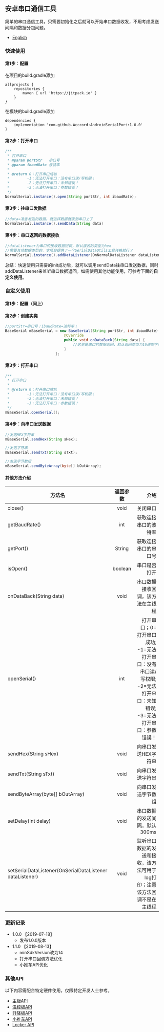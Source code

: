 ## 安卓串口通信工具
简单的串口通信工具，只需要初始化之后就可以开始串口数据收发，不用考虑发送间隔和数据分包问题。
- [English](https://github.com/Acccord/AndroidSerialPort/blob/master/README-en.md)

### 快速使用
#### 第1步：配置
在项目的build.gradle添加
```
allprojects {
    repositories {
        maven { url 'https://jitpack.io' }
    }
}
```
在模块的build.gradle添加
```
dependencies {
    implementation 'com.github.Acccord:AndroidSerialPort:1.0.0'
}
```

#### 第2步：打开串口
``` java
/**
 * 打开串口
 * @param portStr   串口号
 * @param ibaudRate 波特率
 *
 * @return 0：打开串口成功
 *        -1：无法打开串口：没有串口读/写权限！
 *        -2：无法打开串口：未知错误！
 *        -3：无法打开串口：参数错误！
 */
NormalSerial.instance().open(String portStr, int ibaudRate);
```

#### 第3步：往串口发数据
``` java
//data=准备发送的数据，就这样数据就发到串口上了
NormalSerial.instance().sendData(String data)

```

#### 第4步：串口返回的数据接收
``` java
//dataListener为串口的接收数据回调，默认接收的类型为hex
//需要其他数据类型的，本项目提供了一个SerialDataUtils工具转换就行了
NormalSerial.instance().addDataListener(OnNormalDataListener dataListener)
```
总结：快速使用只需要的init成功后，就可以调用sendData往串口发送数据，同时addDataListener来监听串口数据返回。如需使用其他功能使用，可参考下面的**自定义使用**。

### 自定义使用
#### 第1步：配置（同上）

#### 第2步：创建实类
``` java
//portStr=串口号；ibaudRate=波特率；
BaseSerial mBaseSerial = new BaseSerial(String portStr, int ibaudRate) {
                           @Override
                           public void onDataBack(String data) {
                               //这里是串口的数据返回，默认返回类型为16进制字符串
                           }
                       };
```

#### 第3步：打开串口
``` java
/**
 * 打开串口
 *
 * @return 0：打开串口成功
 *        -1：无法打开串口：没有串口读/写权限！
 *        -2：无法打开串口：未知错误！
 *        -3：无法打开串口：参数错误！
 */
mBaseSerial.openSerial();
```

#### 第4步：向串口发送数据
``` java
//发送HEX字符串
mBaseSerial.sendHex(String sHex);

//发送字符串
mBaseSerial.sendTxt(String sTxt);

//发送字节数组
mBaseSerial.sendByteArray(byte[] bOutArray);
```

#### 其他方法介绍
方法名|返回参数|介绍
--|:--:|--:
close()|void|关闭串口
getBaudRate()|int|获取连接串口的波特率
getPort()|String|获取连接串口的串口号
isOpen()|boolean|串口是否打开
onDataBack(String data)|void|串口数据接收回调，该方法在主线程
openSerial()|int|打开串口；0=打开串口成功; -1=无法打开串口：没有串口读/写权限; -2=无法打开串口：未知错误; -3=无法打开串口：参数错误！
sendHex(String sHex)|void|向串口发送HEX字符串
sendTxt(String sTxt)|void|向串口发送字符串
sendByteArray(byte[] bOutArray)|void|向串口发送字节数组
setDelay(int delay)|void|串口数据的发送间隔，默认300ms
setSerialDataListener(OnSerialDataListener dataListener)|void|监听串口数据的发送和接收，该方法可用于log打印；注意该方法回调不是在主线程

### 更新记录
- 1.0.0 【2019-07-18】
    - 发布1.0.0版本
- 1.1.0 【2019-08-13】
    - minSdkVersion改为14
    - 打开串口回调方法优化
    - 小推车API优化

### 其他API
以下内容需配合特定硬件使用，仅限特定开发人士参考。
- [主板API](https://github.com/Acccord/AndroidSerialPort/blob/master/doc/Channel.md)
- [温控板API](https://github.com/Acccord/AndroidSerialPort/blob/master/doc/TempApi.md)
- [升降板API](https://github.com/Acccord/AndroidSerialPort/blob/master/doc/LiftApi.md)
- [小推车API](https://github.com/Acccord/AndroidSerialPort/blob/master/doc/CarApi.md)
- [Locker API](https://github.com/Acccord/AndroidSerialPort/blob/master/doc/LockerApi.md)
